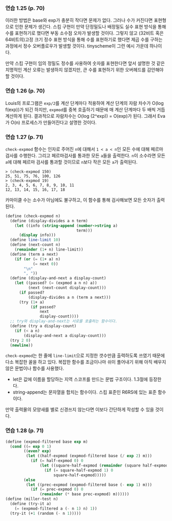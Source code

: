 ### 연습 1.25 (p. 70)

이러한 방법은 base와 exp가 충분히 작다면 문제가 없다. 그러나 수가 커진다면 표현형으로 인한 문제가 생긴다. 스킴 구현이 만약 단정밀도나 배정밀도 실수 표현 방식을 통해 수를 표현하기로 했다면 부동 소수점 오차가 발생할 것이다. 그렇지 않고 (32비트 혹은 64비트의)고정 크기 정수 표현 방식을 통해 수를 표현하기로 했다면 제곱 수를 구하는 과정에서 정수 오버플로우가 발생할 것이다. tinyscheme이 그런 예시 가운데 하나이다.

만약 스킴 구현이 임의 정밀도 정수를 사용하여 숫자를 표현한다면 앞서 설명한 것 같은 치명적인 계산 오류는 발생하지 않겠지만, 큰 수를 표현하기 위한 오버헤드를 감안해야 할 것이다.

### 연습 1.26 (p. 70)
 
Louis의 프로그램은 `exp/2`를 계산 단계마다 적용하여 계산 단계의 자람 차수가 O(log f(exp))가 되긴 하지만, `expmod`를 중복 호출하기 때문에 매 계산 단계마다 두 배씩 거듭 계산하게 된다. 결과적으로 자람차수는 O(log (2^exp)) = O(exp)가 된다. 그래서 Eva가 O(n) 프로세스가 만들어진다고 설명한 것이다.
 
### 연습 1.27 (p. 71)

`check-expmod` 함수는 인자로 주어진 `n`에 대해서 `1 < a < n`인 모든 수에 대해 페르마 검사를 수행한다. 그리고 페르마검사를 통과한 모든 `a`들을 출력한다. `n`이 소수라면 모든 `a`에 대해 페르마 검사를 통과할 것이므로 `n`보다 작은 모든 `a`가 출력된다.

```
> (check-expmod 150)
25, 51, 75, 76, 100, 126
> (check-expmod 19)
2, 3, 4, 5, 6, 7, 8, 9, 10, 11
12, 13, 14, 15, 16, 17, 18
```

카마이클 수는 소수가 아님에도 불구하고, 이 함수를 통해 검사해보면 모든 숫자가 출력된다.
  
```scheme
(define (check-expmod n)
  (define (display-divides a n term)
    (let ((info (string-append (number->string a)
                               term)))
      (display info)))
  (define line-limit 10)
  (define (next-count n)
    (remainder (1+ n) line-limit))
  (define (term a next)
    (if (or (= (1+ a) n)
            (= next 0))
        "\n"
        ", "))
  (define (display-and-next a display-count)
    (let ((passed? (= (expmod a n n) a))
          (next (next-count display-count)))
      (if passed?
          (display-divides a n (term a next)))
      (try (1+ a)
           (if passed?
               next
               display-count))))
  ;; try와 display-and-next는 서로를 호출하는 함수이다.
  (define (try a display-count)
    (if (< a n)
        (display-and-next a display-count)))
  (try 2 0)
  (newline))
```

`check-expmod`는 한 줄에 `line-limit`으로 지정한 갯수만큼 출력하도록 쓰였기 때문에 다소 복잡한 꼴을 하고 있다. 복잡한 함수를 조금이나마 쉬이 풀어내기 위해 아직 배우지 않은 문법이나 함수를 사용했다.

- let은 값에 이름을 할당하는 지역 스코프를 만드는 문법 구조이다. 1.3절에 등장한다.
- string-append는 문자열을 합치는 함수이다. 스킴 표준인 R6RS에 있는 표준 함수이다.

만약 출력물의 모양새를 별로 신경쓰지 않는다면 이보다 간단하게 작성할 수 있을 것이다.

### 연습 1.28 (p. 71)

```scheme
(define (expmod-filtered base exp m)
  (cond ((= exp 0 1)
        ((even? exp)
         (let ((half-expmod (expmod-filtered base (/ exp 2) m)))
           (if (= half-expmod 0) 0
               (let ((square-half-expmod (remainder (square half-expmod) m)))
                 (if (= square-half-expmod 1) 0
                     square-half-expmod)))))
        (else
         (let ((prec-expmod (expmod-filtered base (- exp 1) m)))
           (if (= prec-expmod 0) 0
               (remainder (* base prec-expmod) m))))))
(define (miller-test n)
  (define (try-it a)
    (= (expmod-filtered a (- n 1) n) 1))
  (try-it (+1 (random (- n 1)))))
```
